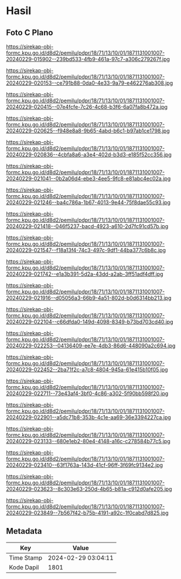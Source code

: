 # Hasil

## Foto C Plano

https://sirekap-obj-formc.kpu.go.id/d8d2/pemilu/pdpr/18/71/13/10/01/1871131001007-20240229-015902--239bd533-4fb9-461a-97c7-a306c279267f.jpg

https://sirekap-obj-formc.kpu.go.id/d8d2/pemilu/pdpr/18/71/13/10/01/1871131001007-20240229-020153--ce791b88-0da0-4e33-9a79-e462276ab308.jpg

https://sirekap-obj-formc.kpu.go.id/d8d2/pemilu/pdpr/18/71/13/10/01/1871131001007-20240229-020415--07e4fcfe-7c26-4c68-b3f6-6a07fa8b472a.jpg

https://sirekap-obj-formc.kpu.go.id/d8d2/pemilu/pdpr/18/71/13/10/01/1871131001007-20240229-020625--f948e8a8-9b65-4abd-b6c1-b97ab1ce1798.jpg

https://sirekap-obj-formc.kpu.go.id/d8d2/pemilu/pdpr/18/71/13/10/01/1871131001007-20240229-020836--4cbfa8a6-a3e4-402d-b3d3-e185f52cc356.jpg

https://sirekap-obj-formc.kpu.go.id/d8d2/pemilu/pdpr/18/71/13/10/01/1871131001007-20240229-021041--0b2a06d4-ebe3-4ee5-9fc8-e81abc4ec02a.jpg

https://sirekap-obj-formc.kpu.go.id/d8d2/pemilu/pdpr/18/71/13/10/01/1871131001007-20240229-021246--ba4c786a-1b67-4013-9e44-75f8dae55c93.jpg

https://sirekap-obj-formc.kpu.go.id/d8d2/pemilu/pdpr/18/71/13/10/01/1871131001007-20240229-021418--046f5237-bacd-4923-a610-2d7fc91cd57b.jpg

https://sirekap-obj-formc.kpu.go.id/d8d2/pemilu/pdpr/18/71/13/10/01/1871131001007-20240229-021547--f18a13f4-74c3-497c-9df1-44ba377c6b8c.jpg

https://sirekap-obj-formc.kpu.go.id/d8d2/pemilu/pdpr/18/71/13/10/01/1871131001007-20240229-021742--e1a3b391-5d2a-43dd-a2ab-3ff51adf4dff.jpg

https://sirekap-obj-formc.kpu.go.id/d8d2/pemilu/pdpr/18/71/13/10/01/1871131001007-20240229-021916--d05056a3-66b9-4a51-802d-b0d6314bb213.jpg

https://sirekap-obj-formc.kpu.go.id/d8d2/pemilu/pdpr/18/71/13/10/01/1871131001007-20240229-022104--c66dfda0-149d-4098-8349-b73bd703cd40.jpg

https://sirekap-obj-formc.kpu.go.id/d8d2/pemilu/pdpr/18/71/13/10/01/1871131001007-20240229-022253--04136409-ee7e-4db3-86d6-448090a2c694.jpg

https://sirekap-obj-formc.kpu.go.id/d8d2/pemilu/pdpr/18/71/13/10/01/1871131001007-20240229-022452--2ba71f2c-a7c8-4804-945a-61e415b10f05.jpg

https://sirekap-obj-formc.kpu.go.id/d8d2/pemilu/pdpr/18/71/13/10/01/1871131001007-20240229-022711--73e43af4-3bf0-4c86-a302-5f90bb598f20.jpg

https://sirekap-obj-formc.kpu.go.id/d8d2/pemilu/pdpr/18/71/13/10/01/1871131001007-20240229-022901--a5dc71b8-353b-4c1e-aa69-36e3394227ca.jpg

https://sirekap-obj-formc.kpu.go.id/d8d2/pemilu/pdpr/18/71/13/10/01/1871131001007-20240229-023133--680e1eb2-80e4-4148-a16c-c278584b77c5.jpg

https://sirekap-obj-formc.kpu.go.id/d8d2/pemilu/pdpr/18/71/13/10/01/1871131001007-20240229-023410--63f1763a-143d-41cf-96ff-3f69fc9134e2.jpg

https://sirekap-obj-formc.kpu.go.id/d8d2/pemilu/pdpr/18/71/13/10/01/1871131001007-20240229-023623--8c303e63-250d-4b65-b81a-c912d0afe205.jpg

https://sirekap-obj-formc.kpu.go.id/d8d2/pemilu/pdpr/18/71/13/10/01/1871131001007-20240229-023849--7b567f42-b75b-4191-a92c-1f0cabd7d825.jpg


## Metadata

| Key        | Value               |
| ---------- | ------------------- |
| Time Stamp | 2024-02-29 03:04:11 |
| Kode Dapil | 1801                |



